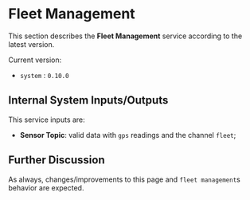 # Fleet Management

This section describes the **Fleet Management** service according to the latest version.

Current version:

- `system` : `0.10.0`

## Internal System Inputs/Outputs

This service inputs are:

- **Sensor Topic**: valid data with `gps` readings and the channel `fleet`;

## Further Discussion

As always, changes/improvements to this page and `fleet management`s behavior are expected.
